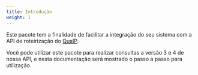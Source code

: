 ```yaml
---
title: Introdução
weight: 1
---
```


Este pacote tem a finalidade de facilitar a integração do seu sistema com a API de roteirização
do [QualP][qualp]. 

Você pode utilizar este pacote para realizar consultas a versão 3 e 4 de nossa API, e nesta documentação
será mostrado o passo a passo para utilização.


[qualp]: http://qualp.com.br